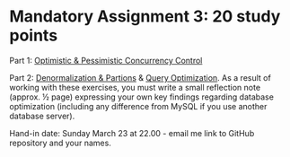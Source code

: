 # **Mandatory Assignment 3: 20 study points**

Part 1: [Optimistic & Pessimistic Concurrency Control](concurrency-assignment.md)

Part 2: [Denormalization & Partions](denormalization_partitioning_exercises.md) & [Query Optimization](query-optimizing-exercises.md). As a result of working with these exercises, you must write a small reflection note (approx. ½ page) expressing your own key findings regarding database optimization (including any difference from MySQL if you use another database server).

Hand-in date: Sunday March 23 at 22.00 - email me link to GitHub repository and your names.
	
